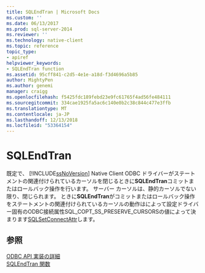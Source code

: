 ```yaml
---
title: SQLEndTran | Microsoft Docs
ms.custom: ''
ms.date: 06/13/2017
ms.prod: sql-server-2014
ms.reviewer: ''
ms.technology: native-client
ms.topic: reference
topic_type:
- apiref
helpviewer_keywords:
- SQLEndTran function
ms.assetid: 95cff841-c2d5-4e1e-a18d-f3d4696a5b85
author: MightyPen
ms.author: genemi
manager: craigg
ms.openlocfilehash: f5425fdc189febd23e9fc61765f4ad56fe484111
ms.sourcegitcommit: 334cae1925fa5ac6c140e0b2c38c844c477e3ffb
ms.translationtype: MT
ms.contentlocale: ja-JP
ms.lasthandoff: 12/13/2018
ms.locfileid: "53364154"
---
```

# <a name="sqlendtran"></a>SQLEndTran
  既定で、 [!INCLUDE[ssNoVersion](../../includes/ssnoversion-md.md)] Native Client ODBC ドライバーがステートメントの関連付けられているカーソルを閉じるときに**SQLEndTran**コミットまたはロールバック操作を行います。 サーバー カーソルは、静的カーソルでない限り、閉じられます。 ときに**SQLEndTran**がコミットまたはロールバック操作をステートメントの関連付けられているカーソルの動作はによって設定ドライバー固有のODBC接続属性SQL_COPT_SS_PRESERVE_CURSORSの値によって決まります[SQLSetConnectAttr](sqlsetconnectattr.md)します。  
  
## <a name="see-also"></a>参照  
 [ODBC API 実装の詳細](odbc-api-implementation-details.md)   
 [SQLEndTran 関数](https://go.microsoft.com/fwlink/?LinkId=59342)  
  
  
